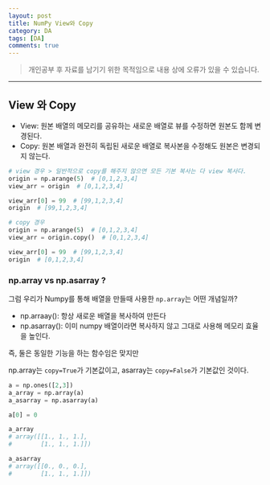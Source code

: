 ```yaml
---
layout: post
title: NumPy View와 Copy
category: DA
tags: [DA]
comments: true
---
```


> 개인공부 후 자료를 남기기 위한 목적임으로 내용 상에 오류가 있을 수 있습니다.    

<hr>

## View 와 Copy

- View: 원본 배열의 메모리를 공유하는 새로운 배열로 뷰를 수정하면 원본도 함께 변경된다. 
- Copy: 원본 배열과 완전히 독립된 새로운 배열로 복사본을 수정해도 원본은 변경되지 않는다. 


```python
# view 경우 > 일반적으로 copy를 해주지 않으면 모든 기본 복사는 다 view 복사다.
origin = np.arange(5)  # [0,1,2,3,4]
view_arr = origin  # [0,1,2,3,4]

view_arr[0] = 99  # [99,1,2,3,4]
origin  # [99,1,2,3,4]

# copy 경우 
origin = np.arange(5)  # [0,1,2,3,4]
view_arr = origin.copy()  # [0,1,2,3,4]

view_arr[0] = 99  # [99,1,2,3,4]
origin  # [0,1,2,3,4]
```


### np.array vs np.asarray ?

그럼 우리가 Numpy를 통해 배열을 만들때 사용한 `np.array`는 어떤 개념일까?

- np.arraay(): 항상 새로운 배열을 복사하여 만든다
- np.asarray(): 이미 numpy 배열이라면 복사하지 않고 그대로 사용해 메모리 효율을 높인다. 

즉, 둘은 동일한 기능을 하는 함수임은 맞지만

np.array는 `copy=True`가 기본값이고, asarray는 `copy=False`가 기본값인 것이다.

```python
a = np.ones([2,3])
a_array = np.array(a)
a_asarray = np.asarray(a)

a[0] = 0

a_array
# array([[1., 1., 1.],
#        [1., 1., 1.]])

a_asarray
# array([[0., 0., 0.],
#        [1., 1., 1.]])
```